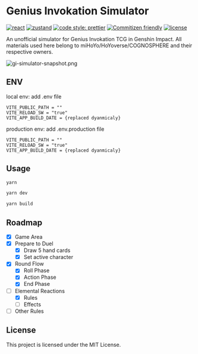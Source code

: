# Genius Invokation Simulator

[![react](https://img.shields.io/github/package-json/dependency-version/xieQin/genius-invokation-simulator/react)](https://github.com/facebook/react) [![zustand](https://img.shields.io/github/package-json/dependency-version/xieQin/genius-invokation-simulator/zustand)](https://github.com/pmndrs/zustand) [![code style: prettier](https://img.shields.io/badge/code_style-prettier-ff69b4.svg)](https://github.com/prettier/prettier) [![Commitizen friendly](https://img.shields.io/badge/commitizen-friendly-brightgreen.svg)](http://commitizen.github.io/cz-cli/) [![license](https://img.shields.io/badge/license-MIT-green.svg)](https://github.com/xieQin/genius-invokation-simulator/blob/main/LICENSE.md)

An unofficial simulator for Genius Invokation TCG in Genshin Impact.
All materials used here belong to miHoYo/HoYoverse/COGNOSPHERE and their respective owners.

![gi-simulator-snapshot.png](https://i.postimg.cc/N0Fnn9Fh/gi-simulator-snapshot.png)

## ENV

local env: add .env file

```
VITE_PUBLIC_PATH = ""
VITE_RELOAD_SW = "true"
VITE_APP_BUILD_DATE = {replaced dyanmicaly}
```

production env: add .env.production file

```
VITE_PUBLIC_PATH = ""
VITE_RELOAD_SW = "true"
VITE_APP_BUILD_DATE = {replaced dyanmicaly}
```

## Usage

```bash
yarn
```

```bash
yarn dev
```

```bash
yarn build
```

## Roadmap

- [x] Game Area
- [x] Prepare to Duel
  - [x] Draw 5 hand cards
  - [x] Set active character
- [x] Round Flow
  - [x] Roll Phase
  - [x] Action Phase
  - [x] End Phase
- [ ] Elemental Reactions
  - [x] Rules
  - [ ] Effects
- [ ] Other Rules

## License

This project is licensed under the MIT License.
